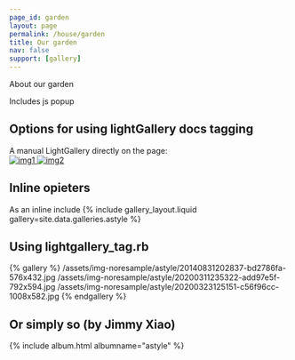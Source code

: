 ```yaml
---
page_id: garden
layout: page
permalink: /house/garden
title: Our garden
nav: false
support: [gallery]
---
```


About our garden

Includes js popup

<h2>Options for using lightGallery docs tagging</h2>
A manual LightGallery directly on the page:

  <div id="thegallery">
    <a href="/assets/img-noresample/astyle/20150507213243-8a8f3200-792x594.jpg" 
data-sub-html="Photo 1 by EJB" >
        <img alt="img1" src="/assets/img-noresample/20150507213243-8a8f3200-144x108.jpg" />
    </a>
    <a href="/assets/img-noresample/astyle/20150507213246-f23b3981-792x594.jpg" 
data-sub-html="Photo 2 by EJB" >
        <img alt="img2" src="/assets/img-noresample/20150507213246-f23b3981-144x108.jpg" />
    </a>
</div>

<script>
  lightGallery(document.getElementById("thegallery"), {
    speed: 500,
    plugins: [lgThumbnail, lgZoom],
    thumbnails: true,
    thumbWidth: 60,
    thumbHeight: "40px",
    thumbMargin: 4,
  });
</script>
<!-- end of manual lg block -->

<h2>Inline opieters</h2>
As an inline include
{% include gallery_layout.liquid gallery=site.data.galleries.astyle %}

<h2>Using lightgallery_tag.rb</h2>
{% gallery %}
  /assets/img-noresample/astyle/20140831202837-bd2786fa-576x432.jpg
  /assets/img-noresample/astyle/20200311235322-add97e5f-792x594.jpg
  /assets/img-noresample/astyle/20200323125151-c56f96cc-1008x582.jpg
{% endgallery %}
<!-- lightgallery_tag.rb auto thumbs -->

<h2>Or simply so (by Jimmy Xiao)</h2>
{% include album.html albumname="astyle" %}
